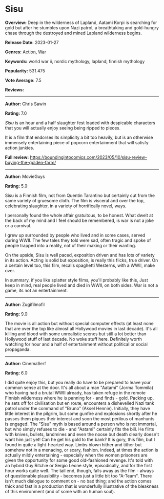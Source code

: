 # Sisu

**Overview:** Deep in the wilderness of Lapland, Aatami Korpi is searching for gold but after he stumbles upon Nazi patrol, a breathtaking and gold-hungry chase through the destroyed and mined Lapland wilderness begins.

**Release Date:** 2023-01-27

**Genres:** Action, War

**Keywords:** world war ii, nordic mythology, lapland, finnish mythology

**Popularity:** 531.475

**Vote Average:** 7.5

**Reviews:**

---

**Author:** Chris Sawin

**Rating:** 7.0

_Sisu_ is an hour and a half slaughter fest loaded with despicable characters that you will actually enjoy seeing being ripped to pieces.

It is a film that endorses its simplicity a bit too heavily, but is an otherwise immensely entertaining piece of popcorn entertainment that will satisfy action junkies.

**Full review:** https://boundingintocomics.com/2023/05/10/sisu-review-buying-the-golden-farm/

---

**Author:** MovieGuys

**Rating:** 5.0



Sisu is a Finnish film, not from Quentin Tarantino but certainly cut from the same variety of gruesome cloth. The film is visceral and over the top, celebrating slaughter, in a variety of horrifically novel, ways. 

I personally found the whole affair gratuitous, to be honest. What dwelt at the back of my mind and I feel should be remembered, is war is not a joke or a carnival. 

I grew up surrounded by people who lived and in some cases, served during WWII. The few tales they told were sad, often tragic and spoke of people trapped into a reality, not of their making or their wanting.

On the upside, Sisu is well paced, exposition driven and has lots of variety in its action. Acting is solid but exposition, is really this flicks, true driver. On a certain level too, this film, recalls spaghetti Westerns, with a WWII, make over. 

In summary, if you like splatter style films, you'll probably like this, Just keep in mind, real people lived and died in WWII, on both sides. War is not a game, its not an entertainment.

---

**Author:** Zugifilmofil

**Rating:** 9.0

The movie is all action but without special computer effects (at least none that are over the top like almost all Hollywood movies in last decade). It's all killing and blood with some unrealistic scenes but still a lot better than Hollywood stuff of last decade. No woke stuff here. Definitely worth watching for hour and a half of entertainment without political or social propaganda.

---

**Author:** CinemaSerf

**Rating:** 6.0

I did quite enjoy this, but you really do have to be prepared to leave your common sense at the door. It's all about a man "Aatami" (Jorma Tommila) who having had a brutal WWII already, has taken refuge in the remote Finnish wilderness where he is panning for - and finds - gold. Packing up, he sets off for civilisation but en route, encounters a dishevelled Nazi tank patrol under the command of "Bruno" (Aksel Hennie). Initially, they have little interest in the pilgrim, but some gunfire and explosions shortly after he passes them piques their interest and soon the most perilous of manhunts is engaged. The "Sisu" myth is based around a person who is not immortal, but who simply refuses to die - and "Aatami" certainly fits the bill. He flirts with knives, bullets, landmines and even the noose but death clearly doesn't want him just yet! Can he get his gold to the bank? It is gory, this film, but I found in quite a light-hearted way. Limbs blown hither and tither but somehow not in a menacing, or scary, fashion. Indeed, at times the action is actually mildly entertaining - especially when the women prisoners are given the opportunity for some good old-fashioned revenge. It's told with an hybrid Guy Ritchie or Sergio Leone style, episodically, and for the first hour works quite well. The tail end, though, falls away as the film - always of questionable plausibility - becomes just a little bit too "A-Team". There isn't much dialogue to comment on - no bad thing; and the action comes thick and fast in a production that is wonderfully illustrative of the bleakness of this environment (and of some with an human soul).

